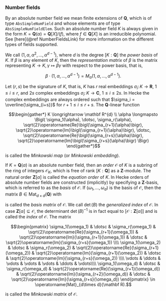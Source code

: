 ### Number fields

By an absolute number field we mean finite extensions of $\mathbf Q$, which is
of type `AbsSimpleNumField` and whose elements are of type `AbsSimpleNumFieldElem`. Such an
absolute number field $K$ is always given in the form $K = \mathbf Q(\alpha) =
\mathbf Q[X]/(f)$, where $f \in \mathbf Q[X]$ is an irreducible polynomial.
See [here](@ref NumberFieldsLink) for more information on the different
types of fields supported.

We
call $(1,\alpha,\alpha^2,\dotsc,\alpha^{d-1})$, where $d$ is the degree $[K :
\mathbf Q]$ the *power basis* of $K$. If $\beta$ is any element of $K$, then
the *representation matrix* of $\beta$ is the matrix representing $K \to K,
\gamma \mapsto \beta \gamma$ with respect to the power basis, that is,

```math
\beta \cdot (1,\alpha,\dotsc,\alpha^{d-1}) = M_\alpha (1, \alpha, \dotsc, \alpha^{d-1}).
```

Let $(r,s)$ be the signature of $K$, that is, $K$ has $r$ real embeddings $\sigma_i \colon K \to \mathbf{R}$, $1 \leq i \leq r$, and $2s$ complex embeddings $\sigma_i \colon K \to \mathbf{C}$, $1 \leq i \leq 2s$.
In Hecke the complex embeddings are always ordered such that $\sigma_i = \overline{\sigma_{i+s}}$ for $r + 1 \leq i \leq r + s$.
The $\mathbf{Q}$-linear function
```math
\begin{gather*}
  K \longrightarrow \mathbf R^{d} \\
  \alpha \longmapsto \Bigl( \sigma_1(\alpha), \dotsc, \sigma_r(\alpha), \sqrt{2}\operatorname{Re}\bigl(\sigma_{r+1}(\alpha)\bigr), \sqrt{2}\operatorname{Im}\bigl(\sigma_{r+1}(\alpha)\bigr), \dotsc, \sqrt{2}\operatorname{Re}\bigl(\sigma_{r+s}(\alpha)\bigr), \sqrt{2}\operatorname{Im}\bigl(\sigma_{r+s}(\alpha)\bigr) \Bigr)
\end{gather*}
```
is called the *Minkowski map* (or *Minkowski embedding*).

If $K = \mathbf Q(\alpha)$ is an absolute number field, then an *order* $\mathcal
O$ of $K$ is a subring of the ring of integers $\mathcal O_K$, which is free
of rank $[ K : \mathbf Q]$ as a $\mathbf Z$-module. The natural order $\mathbf
Z[\alpha]$ is called the *equation order* of $K$. In Hecke orders of absolute
number fields are constructed (implicitly) by specifying a $\mathbf Z$-basis,
which is referred to as the *basis* of $\mathcal O$. If
$(\omega_1,\dotsc,\omega_d)$ is the basis of $\mathcal O$, then the matrix $B
\in \operatorname{Mat}_{d \times d}(\mathbf Q)$ with


is called the *basis matrix* of $\mathcal O$. We call $\det(B)$ the *generalized
index* of $\mathcal O$.  In case $\mathbf Z[\alpha] \subseteq \mathcal O$, the
determinant $\det(B)^{-1}$ is in fact equal to $[ \mathcal O : \mathbf Z[\alpha]]$
and is called the *index* of $\mathcal O$.
The matrix
```math
\begin{pmatrix}
\sigma_1(\omega_1) & \dotsc & \sigma_r(\omega_1) & \sqrt{2}\operatorname{Re}(\sigma_{r+1}(\omega_1)) & \sqrt{2}\operatorname{Im}(\sigma_{r+1}(\omega_1)) & \dotsc & \sqrt{2}\operatorname{Im}(\sigma_{r+s}(\omega_1)) \\\\
\sigma_1(\omega_2) & \dotsc & \sigma_r(\omega_2) & \sqrt{2}\operatorname{Re}(\sigma_{r+1}(\omega_2)) & \sqrt{2}\operatorname{Im}(\sigma_{r+1}(\omega_2)) & \dotsc  & \sqrt{2}\operatorname{Im}(\sigma_{r+s}(\omega_2)) \\\\
\vdots & \ddots & \vdots & \vdots & \vdots & \ddots & \vdots\\\\
\sigma_1(\omega_d) & \dotsc & \sigma_r(\omega_d) & \sqrt{2}\operatorname{Re}(\sigma_{r+1}(\omega_d)) & \sqrt{2}\operatorname{Im}(\sigma_{r+2}(\omega_d)) & \dotsc & \sqrt{2}\operatorname{Im}(\sigma_{r+s}(\omega_d))
\end{pmatrix}
\in \operatorname{Mat}_{d\times d}(\mathbf R).
```
is called the *Minkowski matrix* of $\mathcal O$.


